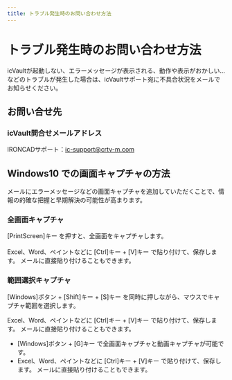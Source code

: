 ```yaml
---
title: トラブル発生時のお問い合わせ方法
---
```


# トラブル発生時のお問い合わせ方法
icVaultが起動しない、エラーメッセージが表示される、動作や表示がおかしい…などのトラブルが発生した場合は、icVaultサポート宛に不具合状況をメールでお知らせください。

## お問い合せ先
### icVault問合せメールアドレス
IRONCADサポート：ic-support@crtv-m.com


## Windows10 での画面キャプチャの方法

メールにエラーメッセージなどの画面キャプチャを追加していただくことで、情報の的確な把握と早期解決の可能性が高まります。

### 全画面キャプチャ
[PrintScreen]キー を押すと、全画面をキャプチャします。<br>
<br>
Excel、Word、ペイントなどに [Ctrl]キー + [V]キー で貼り付けて、保存します。 メールに直接貼り付けることもできます。

### 範囲選択キャプチャ
[Windows]ボタン + [Shift]キー + [S]キー を同時に押しながら、マウスでキャプチャ範囲を選択します。<br>

Excel、Word、ペイントなどに [Ctrl]キー + [V]キー で貼り付けて、保存します。 メールに直接貼り付けることもできます。

<div class="tips">
<ul>
<li>[Windows]ボタン + [G]キー で全画面キャプチャと動画キャプチャが可能です。</li>
<li>Excel、Word、ペイントなどに [Ctrl]キー + [V]キー で貼り付けて、保存します。 メールに直接貼り付けることもできます。</li>
</ul>
</div>
